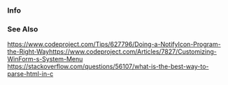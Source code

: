 ### Info
### See Also

https://www.codeproject.com/Tips/627796/Doing-a-NotifyIcon-Program-the-Right-Wayhttps://www.codeproject.com/Articles/7827/Customizing-WinForm-s-System-Menu
https://stackoverflow.com/questions/56107/what-is-the-best-way-to-parse-html-in-c
